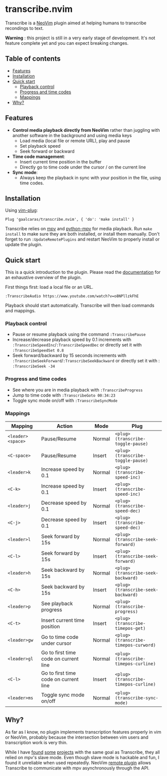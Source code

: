 # transcribe.nvim

Transcribe is a [NeoVim](https://neovim.io/) plugin aimed at helping humans to transcribe recondings to text.

**Warning** : this project is still in a very early stage of development. It's not feature complete yet and you can expect breaking changes.

## Table of contents
<!-- vim-markdown-toc GFM -->

* [Features](#features)
* [Installation](#installation)
* [Quick start](#quick-start)
  * [Playback control](#playback-control)
  * [Progress and time codes](#progress-and-time-codes)
  * [Mappings](#mappings)
* [Why?](#why)

<!-- vim-markdown-toc -->
## Features

+ **Control media playback directly from NeoVim** rather than juggling with another software in the background and using media keys
  * Load media (local file or remote URL), play and pause
  * Set playback speed
  * Seek forward or backward
+ **Time code management**:
  * Insert current time position in the buffer
  * Directly go to time code under the cursor / on the current line
+ **Sync mode**:
  * Always keep the playback in sync with your position in the file, using
    time codes.

## Installation

Using [vim-plug](https://github.com/junegunn/vim-plug):

```vim
Plug 'gaalcaras/transcribe.nvim', { 'do': 'make install' }
```

Transcribe relies on [mpv](https://mpv.io/) and [python-mpv](https://github.com/jaseg/python-mpv) for media playback. Run `make install` to make sure they are both installed, or install them manually. Don't forget to run `:UpdateRemotePlugins` and restart NeoVim to properly install or update the plugin.

## Quick start

This is a quick introduction to the plugin. Please read the [documentation](doc/transcribe.txt) for an exhaustive overview of the plugin.

First things first: load a local file or an URL.

```
:TranscribeAudio https://www.youtube.com/watch?v=o8NPllzkFhE
```

Playback should start automatically. Transcribe will then load commands and mappings.

### Playback control

+ Pause or resume playback using the command `:TranscribePause`
+ Increase/decrease playback speed by 0.1 increments with `:TranscribeSpeedInc`/`:TranscribeSpeedDec` or directly set it with `:TranscribeSpeedSet 0.8`
+ Seek forward/backward by 15 seconds increments with `:TranscribeSeekForward`/`:TranscribeSeekBackward` or directly set it with : `:TranscribeSeek -34`

### Progress and time codes

+ See where you are in media playback with `:TranscribeProgress`
+ Jump to time code with `:TranscribeGoto 00:34:23`
+ Toggle sync mode on/off with `:TranscribeSyncMode`

### Mappings

| Mapping           | Action                                | Mode   | Plug                                 |
| --                | --                                    | --     | --                                   |
| `<leader><space>` | Pause/Resume                          | Normal | `<plug>(transcribe-toggle-pause)`    |
| `<C-space>`       | Pause/Resume                          | Insert | `<plug>(transcribe-toggle-pause)`    |
| `<leader>k`       | Increase speed by 0.1                 | Normal | `<plug>(transcribe-speed-inc)`       |
| `<C-k>`           | Increase speed by 0.1                 | Insert | `<plug>(transcribe-speed-inc)`       |
| `<leader>j`       | Decrease speed by 0.1                 | Normal | `<plug>(transcribe-speed-dec)`       |
| `<C-j>`           | Decrease speed by 0.1                 | Insert | `<plug>(transcribe-speed-dec)`       |
| `<leader>l`       | Seek forward by 15s                   | Normal | `<plug>(transcribe-seek-forward)`    |
| `<C-l>`           | Seek forward by 15s                   | Insert | `<plug>(transcribe-seek-forward)`    |
| `<leader>h`       | Seek backward by 15s                  | Normal | `<plug>(transcribe-seek-backward)`   |
| `<C-h>`           | Seek backward by 15s                  | Insert | `<plug>(transcribe-seek-backward)`   |
| `<leader>p`       | See playback progress                 | Normal | `<plug>(transcribe-progress)`        |
| `<C-t>`           | Insert current time position          | Insert | `<plug>(transcribe-timepos-get)`     |
| `<leader>gw`      | Go to time code under cursor          | Normal | `<plug>(transcribe-timepos-curword)` |
| `<leader>gl`      | Go to first time code on current line | Normal | `<plug>(transcribe-timepos-curline)` |
| `<C-l>`           | Go to first time code on current line | Insert | `<plug>(transcribe-timepos-curline)` |
| `<leader>ms`      | Toggle sync mode on/off               | Normal | `<plug>(transcribe-sync-mode)`       |

## Why?

As far as I know, no plugin implements transcription features properly in vim or NeoVim, probably because the intersection between vim users and transcription work is very thin.

While I have [found](https://github.com/htdebeer/scripts/blob/master/transcribe.vim) [some](https://github.com/AndrewRadev/subtitles.vim) [projects](http://www.mentadreams.com/2012/07/how-to-transcribe-using-vim/) with the same goal as Transcribe, they all relied on mpv's slave mode.
Even though slave mode is hackable and fun, I found it unreliable when used repeatedly.
NeoVim [remote plugin](https://neovim.io/doc/user/remote_plugin.html) allows Transcribe to communicate with mpv asynchronously through the API.
